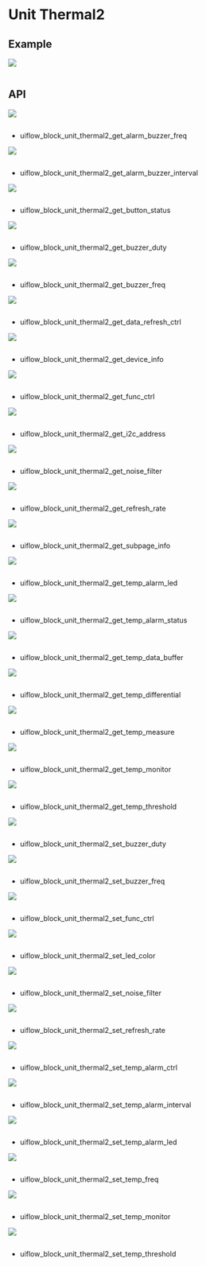 # Unit Thermal2

## Example

<img class="blockly_svg" src="example.svg">

```python

```

## API

<img class="blockly_svg" src="https://m5stack.oss-cn-shenzhen.aliyuncs.com/resource/docs/static/assets/img/uiflow/blockly/unit/thermal2/uiflow_block_unit_thermal2_get_alarm_buzzer_freq.svg">

```python

```

- uiflow_block_unit_thermal2_get_alarm_buzzer_freq

<img class="blockly_svg" src="https://m5stack.oss-cn-shenzhen.aliyuncs.com/resource/docs/static/assets/img/uiflow/blockly/unit/thermal2/uiflow_block_unit_thermal2_get_alarm_buzzer_interval.svg">

```python

```

- uiflow_block_unit_thermal2_get_alarm_buzzer_interval

<img class="blockly_svg" src="https://m5stack.oss-cn-shenzhen.aliyuncs.com/resource/docs/static/assets/img/uiflow/blockly/unit/thermal2/uiflow_block_unit_thermal2_get_button_status.svg">

```python

```

- uiflow_block_unit_thermal2_get_button_status

<img class="blockly_svg" src="https://m5stack.oss-cn-shenzhen.aliyuncs.com/resource/docs/static/assets/img/uiflow/blockly/unit/thermal2/uiflow_block_unit_thermal2_get_buzzer_duty.svg">

```python

```

- uiflow_block_unit_thermal2_get_buzzer_duty

<img class="blockly_svg" src="https://m5stack.oss-cn-shenzhen.aliyuncs.com/resource/docs/static/assets/img/uiflow/blockly/unit/thermal2/uiflow_block_unit_thermal2_get_buzzer_freq.svg">

```python

```

- uiflow_block_unit_thermal2_get_buzzer_freq

<img class="blockly_svg" src="https://m5stack.oss-cn-shenzhen.aliyuncs.com/resource/docs/static/assets/img/uiflow/blockly/unit/thermal2/uiflow_block_unit_thermal2_get_data_refresh_ctrl.svg">

```python

```

- uiflow_block_unit_thermal2_get_data_refresh_ctrl

<img class="blockly_svg" src="https://m5stack.oss-cn-shenzhen.aliyuncs.com/resource/docs/static/assets/img/uiflow/blockly/unit/thermal2/uiflow_block_unit_thermal2_get_device_info.svg">

```python

```

- uiflow_block_unit_thermal2_get_device_info

<img class="blockly_svg" src="https://m5stack.oss-cn-shenzhen.aliyuncs.com/resource/docs/static/assets/img/uiflow/blockly/unit/thermal2/uiflow_block_unit_thermal2_get_func_ctrl.svg">

```python

```

- uiflow_block_unit_thermal2_get_func_ctrl

<img class="blockly_svg" src="https://m5stack.oss-cn-shenzhen.aliyuncs.com/resource/docs/static/assets/img/uiflow/blockly/unit/thermal2/uiflow_block_unit_thermal2_get_i2c_address.svg">

```python

```

- uiflow_block_unit_thermal2_get_i2c_address

<img class="blockly_svg" src="https://m5stack.oss-cn-shenzhen.aliyuncs.com/resource/docs/static/assets/img/uiflow/blockly/unit/thermal2/uiflow_block_unit_thermal2_get_noise_filter.svg">

```python

```

- uiflow_block_unit_thermal2_get_noise_filter

<img class="blockly_svg" src="https://m5stack.oss-cn-shenzhen.aliyuncs.com/resource/docs/static/assets/img/uiflow/blockly/unit/thermal2/uiflow_block_unit_thermal2_get_refresh_rate.svg">

```python

```

- uiflow_block_unit_thermal2_get_refresh_rate

<img class="blockly_svg" src="https://m5stack.oss-cn-shenzhen.aliyuncs.com/resource/docs/static/assets/img/uiflow/blockly/unit/thermal2/uiflow_block_unit_thermal2_get_subpage_info.svg">

```python

```

- uiflow_block_unit_thermal2_get_subpage_info

<img class="blockly_svg" src="https://m5stack.oss-cn-shenzhen.aliyuncs.com/resource/docs/static/assets/img/uiflow/blockly/unit/thermal2/uiflow_block_unit_thermal2_get_temp_alarm_led.svg">

```python

```

- uiflow_block_unit_thermal2_get_temp_alarm_led

<img class="blockly_svg" src="https://m5stack.oss-cn-shenzhen.aliyuncs.com/resource/docs/static/assets/img/uiflow/blockly/unit/thermal2/uiflow_block_unit_thermal2_get_temp_alarm_status.svg">

```python

```

- uiflow_block_unit_thermal2_get_temp_alarm_status

<img class="blockly_svg" src="https://m5stack.oss-cn-shenzhen.aliyuncs.com/resource/docs/static/assets/img/uiflow/blockly/unit/thermal2/uiflow_block_unit_thermal2_get_temp_data_buffer.svg">

```python

```

- uiflow_block_unit_thermal2_get_temp_data_buffer

<img class="blockly_svg" src="https://m5stack.oss-cn-shenzhen.aliyuncs.com/resource/docs/static/assets/img/uiflow/blockly/unit/thermal2/uiflow_block_unit_thermal2_get_temp_differential.svg">

```python

```

- uiflow_block_unit_thermal2_get_temp_differential

<img class="blockly_svg" src="https://m5stack.oss-cn-shenzhen.aliyuncs.com/resource/docs/static/assets/img/uiflow/blockly/unit/thermal2/uiflow_block_unit_thermal2_get_temp_measure.svg">

```python

```

- uiflow_block_unit_thermal2_get_temp_measure

<img class="blockly_svg" src="https://m5stack.oss-cn-shenzhen.aliyuncs.com/resource/docs/static/assets/img/uiflow/blockly/unit/thermal2/uiflow_block_unit_thermal2_get_temp_monitor.svg">

```python

```

- uiflow_block_unit_thermal2_get_temp_monitor

<img class="blockly_svg" src="https://m5stack.oss-cn-shenzhen.aliyuncs.com/resource/docs/static/assets/img/uiflow/blockly/unit/thermal2/uiflow_block_unit_thermal2_get_temp_threshold.svg">

```python

```

- uiflow_block_unit_thermal2_get_temp_threshold

<img class="blockly_svg" src="https://m5stack.oss-cn-shenzhen.aliyuncs.com/resource/docs/static/assets/img/uiflow/blockly/unit/thermal2/uiflow_block_unit_thermal2_set_buzzer_duty.svg">

```python

```

- uiflow_block_unit_thermal2_set_buzzer_duty

<img class="blockly_svg" src="https://m5stack.oss-cn-shenzhen.aliyuncs.com/resource/docs/static/assets/img/uiflow/blockly/unit/thermal2/uiflow_block_unit_thermal2_set_buzzer_freq.svg">

```python

```

- uiflow_block_unit_thermal2_set_buzzer_freq

<img class="blockly_svg" src="https://m5stack.oss-cn-shenzhen.aliyuncs.com/resource/docs/static/assets/img/uiflow/blockly/unit/thermal2/uiflow_block_unit_thermal2_set_func_ctrl.svg">

```python

```

- uiflow_block_unit_thermal2_set_func_ctrl

<img class="blockly_svg" src="https://m5stack.oss-cn-shenzhen.aliyuncs.com/resource/docs/static/assets/img/uiflow/blockly/unit/thermal2/uiflow_block_unit_thermal2_set_led_color.svg">

```python

```

- uiflow_block_unit_thermal2_set_led_color

<img class="blockly_svg" src="https://m5stack.oss-cn-shenzhen.aliyuncs.com/resource/docs/static/assets/img/uiflow/blockly/unit/thermal2/uiflow_block_unit_thermal2_set_noise_filter.svg">

```python

```

- uiflow_block_unit_thermal2_set_noise_filter

<img class="blockly_svg" src="https://m5stack.oss-cn-shenzhen.aliyuncs.com/resource/docs/static/assets/img/uiflow/blockly/unit/thermal2/uiflow_block_unit_thermal2_set_refresh_rate.svg">

```python

```

- uiflow_block_unit_thermal2_set_refresh_rate

<img class="blockly_svg" src="https://m5stack.oss-cn-shenzhen.aliyuncs.com/resource/docs/static/assets/img/uiflow/blockly/unit/thermal2/uiflow_block_unit_thermal2_set_temp_alarm_ctrl.svg">

```python

```

- uiflow_block_unit_thermal2_set_temp_alarm_ctrl

<img class="blockly_svg" src="https://m5stack.oss-cn-shenzhen.aliyuncs.com/resource/docs/static/assets/img/uiflow/blockly/unit/thermal2/uiflow_block_unit_thermal2_set_temp_alarm_interval.svg">

```python

```

- uiflow_block_unit_thermal2_set_temp_alarm_interval

<img class="blockly_svg" src="https://m5stack.oss-cn-shenzhen.aliyuncs.com/resource/docs/static/assets/img/uiflow/blockly/unit/thermal2/uiflow_block_unit_thermal2_set_temp_alarm_led.svg">

```python

```

- uiflow_block_unit_thermal2_set_temp_alarm_led

<img class="blockly_svg" src="https://m5stack.oss-cn-shenzhen.aliyuncs.com/resource/docs/static/assets/img/uiflow/blockly/unit/thermal2/uiflow_block_unit_thermal2_set_temp_freq.svg">

```python

```

- uiflow_block_unit_thermal2_set_temp_freq

<img class="blockly_svg" src="https://m5stack.oss-cn-shenzhen.aliyuncs.com/resource/docs/static/assets/img/uiflow/blockly/unit/thermal2/uiflow_block_unit_thermal2_set_temp_monitor.svg">

```python

```

- uiflow_block_unit_thermal2_set_temp_monitor

<img class="blockly_svg" src="https://m5stack.oss-cn-shenzhen.aliyuncs.com/resource/docs/static/assets/img/uiflow/blockly/unit/thermal2/uiflow_block_unit_thermal2_set_temp_threshold.svg">

```python

```

- uiflow_block_unit_thermal2_set_temp_threshold

